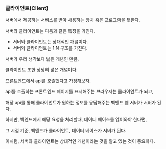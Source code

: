 
### 클라이언트(Client)

서버에서 제공하는 서비스를 받아 사용하는 장치 혹은 프로그램을 뜻한다.

서버와 클라이언트는 다음과 같은 특징을 가진다.

- 서버와 클라이언트는 상대적인 개념이다.
- 서버와 클라이언트는 1:N 구조를 가진다.

서버가 우리 생각보다 넓은 개념인 만큼,

클라이언트 또한 상당히 넓은 개념이다.

프론트엔드에서 api를 호출했다고 가정해보자.

api를 호출하는 프론트엔드 페이지를 표시해주는 브라우저는 클라이언트가 되고,

해당 api를 통해 클라이언트가 원하는 정보를 응답해주는 백엔드 웹 서버가 서버가 된다.

하지만, 백엔드에서 해당 요청을 처리할때, 데이터 베이스를 읽어와야 한다면,

그 시점 기준, 백엔드가 클라이언트, 데이터 베이스가 서버가 된다.

이처럼, 서버와 클라이언트는 상대적인 개념이라는 것을 알고 있는 것이 중요하다.
